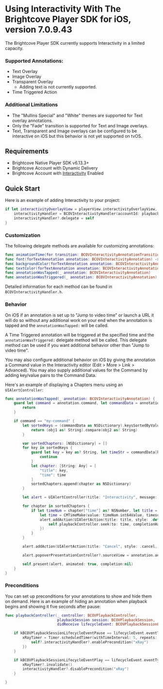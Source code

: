 # Using Interactivity With The Brightcove Player SDK for iOS, version 7.0.9.43

The Brightcove Player SDK currently supports Interactivity in a limited capacity.

### Supported Annotations:

* Text Overlay
* Image Overlay
* Transparent Overlay
    * Adding text is not currently supported.
* Time Triggered Action

### Additional Limitations

* The "Mullins Special" and "White" themes are supported for Text overlay annotations.
* Only the "Fade" transition is supported for Text and Image overlays.
* Text, Transparent and Image overlays can be configured to be interactive on iOS but this behavior is not yet supported on tvOS.

## Requirements

- Brightcove Native Player SDK v6.13.3+
- Brightcove Account with Dynamic Delivery
- Brightcove Account with [Interactivity](https://www.brightcove.com/en/products/interactivity) Enabled

## Quick Start

Here is an example of adding Interactivity to your project:

```swift
if let interactivityOverlayView = playerView.interactivityOverlayView, let playbackController = playbackController {
    interactivityHandler = BCOVInteractivityHandler(accountId: playbackConfig.accountID, projectId: playbackConfig.interactivityProjectID, containerView: interactivityOverlayView,  playbackController: playbackController)
    interactivityHandler?.delegate = self
}
```

### Customization

The following delegate methods are available for customizing annotations:

```swift
func animationTime(for transition: BCOVInteractivityAnnotationTransition) -> CGFloat
func font(forTextAnnotation annotation: BCOVInteractivityAnnotation) -> UIFont
func backgroundColor(forTextAnnotation annotation: BCOVInteractivityAnnotation) -> UIColor
func textColor(forTextAnnotation annotation: BCOVInteractivityAnnotation) -> UIColor
func annotationWasTapped(_ annotation: BCOVInteractivityAnnotation)
func annotationWasTriggered(_ annotation: BCOVInteractivityAnnotation)
```

Detailed information for each method can be found in `BCOVInteractivityHandler.h`.

### Behavior

On iOS if an annotation is set up to "Jump to video time" or launch a URL it will do so without any additional work on your end when the annotation is tapped and the `annotationWasTapped:` will be called.

A Time Triggered annotation will be triggered at the specified time and the `annotationWasTriggered:` delegate method will be called. This delegate method can be used if you want additional behavior other than "Jump to video time".

You may also configure additional behavior on iOS by giving the annotation a Command value in the Interactivity editor (Edit > More > Link > Advanced). You may also supply additional values for the Command by adding key/value pairs to the Command Data.

Here's an example of displaying a Chapters menu using an `UIAlertController`:

```swift
func annotationWasTapped(_ annotation: BCOVInteractivityAnnotation) {
    guard let command = annotation.command, let commandData = annotation.commandData else {
        return
    }

    if command == "my-command" {
        let sortedKeys = (commandData as NSDictionary).keysSortedByValue { (obj1, obj2) -> ComparisonResult in
            return (obj1 as! String).compare(obj2 as! String)
        }

        var sortedChapters: [NSDictionary] = []
        for key in sortedKeys {
            guard let key = key as? String, let timeStr = commandData[key] as? String, let time = NumberFormatter().number(from: timeStr) else {
                continue
            }
            let chapter: [String: Any] = [
                "title": key,
                "time": time
            ]
            sortedChapters.append(chapter as NSDictionary)
        }

        let alert = UIAlertController(title: "Interactivity", message: "Chapter Selection", preferredStyle: .actionSheet)

        for chapter in sortedChapters {
            if let timeNum = chapter["time"] as? NSNumber, let title = chapter["title"] as? String {
                let time = CMTimeMake(value: timeNum.int64Value, timescale: 1)
                alert.addAction(UIAlertAction(title: title, style: .default) { _ in
                    self.playbackController.seek(to: time, completionHandler: nil)
                })
            }
        }

        alert.addAction(UIAlertAction(title: "Cancel", style: .cancel, handler: nil))

        alert.popoverPresentationController?.sourceView = annotation.annotationView

        self.present(alert, animated: true, completion:nil)
    }
}
```

### Preconditions

You can set up preconditions for your annotations to show and hide them on demand. Here is an example of hiding an annotation when playback begins and showing it five seconds after pause:

```swift
func playbackController(_ controller: BCOVPlaybackController,
                        playbackSession session: BCOVPlaybackSession,
                        didReceive lifecycleEvent: BCOVPlaybackSessionLifecycleEvent) {

    if kBCOVPlaybackSessionLifecycleEventPause == lifecycleEvent.eventType {
        xRayTimer = Timer.scheduledTimer(withTimeInterval: 5, repeats: false, block: { [weak self] (timer: Timer) in
            self?.interactivityHandler?.enablePrecondition("xRay")
        })
    }

    if kBCOVPlaybackSessionLifecycleEventPlay == lifecycleEvent.eventType {
        xRayTimer?.invalidate()
        interactivityHandler?.disablePrecondition("xRay")
    }

}
```
